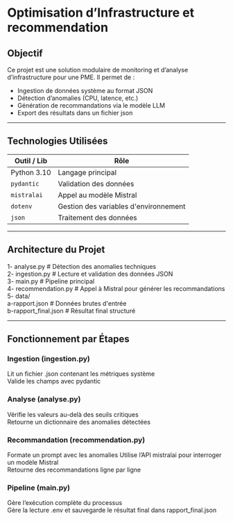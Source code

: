 # Optimisation d’Infrastructure et recommendation

## Objectif

Ce projet est une solution modulaire de monitoring et d’analyse d’infrastructure pour une PME. Il permet de :

- Ingestion de données système au format JSON  
- Détection d’anomalies (CPU, latence, etc.)  
- Génération de recommandations via le modèle LLM 
- Export des résultats dans un fichier json  

---

## Technologies Utilisées

| Outil / Lib         | Rôle |
|---------------------|------|
| Python 3.10     | Langage principal |
| `pydantic`           | Validation des données |
| `mistralai`          | Appel au modèle Mistral |
| `dotenv`             | Gestion des variables d'environnement |
| `json`               | Traitement des données |

---

##  Architecture du Projet
1- analyse.py # Détection des anomalies techniques   
2- ingestion.py # Lecture et validation des données JSON  
3- main.py # Pipeline principal  
4- recommendation.py # Appel à Mistral pour générer les recommandations  
5- data/  
    a-rapport.json # Données brutes d'entrée  
    b-rapport_final.json # Résultat final structuré  

---

##  Fonctionnement par Étapes

### Ingestion (ingestion.py)

Lit un fichier .json contenant les métriques système  
Valide les champs avec pydantic  

### Analyse (analyse.py)

Vérifie les valeurs au-delà des seuils critiques  
Retourne un dictionnaire des anomalies détectées  

### Recommandation (recommendation.py)

Formate un prompt avec les anomalies 
Utilise l’API mistralai pour interroger un modèle Mistral  
Retourne des recommandations ligne par ligne  

### Pipeline (main.py)

Gère l’exécution complète du processus  
Gère la lecture .env et sauvegarde le résultat final dans rapport_final.json  
